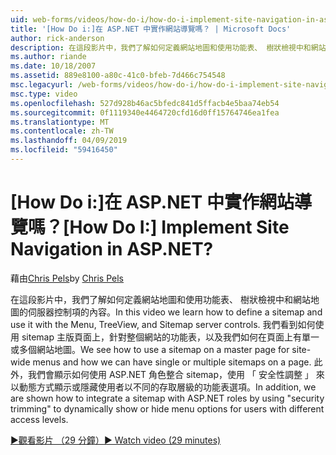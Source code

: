 ```yaml
---
uid: web-forms/videos/how-do-i/how-do-i-implement-site-navigation-in-aspnet
title: '[How Do i:]在 ASP.NET 中實作網站導覽嗎？ | Microsoft Docs'
author: rick-anderson
description: 在這段影片中，我們了解如何定義網站地圖和使用功能表、 樹狀檢視中和網站地圖的伺服器控制項的內容。 我們了解如何使用 sitemap 至主版頁面...
ms.author: riande
ms.date: 10/18/2007
ms.assetid: 889e8100-a80c-41c0-bfeb-7d466c754548
msc.legacyurl: /web-forms/videos/how-do-i/how-do-i-implement-site-navigation-in-aspnet
msc.type: video
ms.openlocfilehash: 527d928b46ac5bfedc841d5ffacb4e5baa74eb54
ms.sourcegitcommit: 0f1119340e4464720cfd16d0ff15764746ea1fea
ms.translationtype: MT
ms.contentlocale: zh-TW
ms.lasthandoff: 04/09/2019
ms.locfileid: "59416450"
---
```

# <a name="how-do-i-implement-site-navigation-in-aspnet"></a><span data-ttu-id="b4a93-105">[How Do i:]在 ASP.NET 中實作網站導覽嗎？</span><span class="sxs-lookup"><span data-stu-id="b4a93-105">[How Do I:] Implement Site Navigation in ASP.NET?</span></span>

<span data-ttu-id="b4a93-106">藉由[Chris Pels](https://twitter.com/chrispels)</span><span class="sxs-lookup"><span data-stu-id="b4a93-106">by [Chris Pels](https://twitter.com/chrispels)</span></span>

<span data-ttu-id="b4a93-107">在這段影片中，我們了解如何定義網站地圖和使用功能表、 樹狀檢視中和網站地圖的伺服器控制項的內容。</span><span class="sxs-lookup"><span data-stu-id="b4a93-107">In this video we learn how to define a sitemap and use it with the Menu, TreeView, and Sitemap server controls.</span></span> <span data-ttu-id="b4a93-108">我們看到如何使用 sitemap 主版頁面上，針對整個網站的功能表，以及我們如何在頁面上有單一或多個網站地圖。</span><span class="sxs-lookup"><span data-stu-id="b4a93-108">We see how to use a sitemap on a master page for site-wide menus and how we can have single or multiple sitemaps on a page.</span></span> <span data-ttu-id="b4a93-109">此外，我們會顯示如何使用 ASP.NET 角色整合 sitemap，使用 「 安全性調整 」 來以動態方式顯示或隱藏使用者以不同的存取層級的功能表選項。</span><span class="sxs-lookup"><span data-stu-id="b4a93-109">In addition, we are shown how to integrate a sitemap with ASP.NET roles by using "security trimming" to dynamically show or hide menu options for users with different access levels.</span></span>

[<span data-ttu-id="b4a93-110">&#9654;觀看影片 （29 分鐘）</span><span class="sxs-lookup"><span data-stu-id="b4a93-110">&#9654; Watch video (29 minutes)</span></span>](https://channel9.msdn.com/Blogs/ASP-NET-Site-Videos/how-do-i-implement-site-navigation-in-aspnet)
